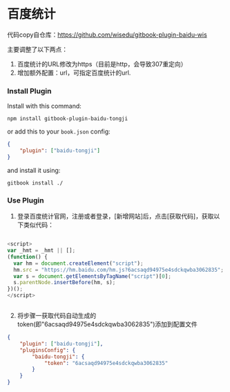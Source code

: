 # 百度统计

代码copy自仓库：https://github.com/wisedu/gitbook-plugin-baidu-wis

主要调整了以下两点：

1. 百度统计的URL修改为https（目前是http，会导致307重定向）
2. 增加额外配置：url，可指定百度统计的url.

### Install Plugin

Install with this command:

```shell
npm install gitbook-plugin-baidu-tongji
```

or add this to your `book.json` config:

```json
{
    "plugin": ["baidu-tongji"]
}
```

and install it using:

```shell
gitbook install ./
```

### Use Plugin

1. 登录百度统计官网，注册或者登录，[新增网站]后，点击[获取代码]，获取以下类似代码：

``` javascript

<script>
var _hmt = _hmt || [];
(function() {
  var hm = document.createElement("script");
  hm.src = "https://hm.baidu.com/hm.js?6acsaqd94975e4sdckqwba3062835";
  var s = document.getElementsByTagName("script")[0]; 
  s.parentNode.insertBefore(hm, s);
})();
</script>



```


2. 将步骤一获取代码自动生成的token(即"6acsaqd94975e4sdckqwba3062835")添加到配置文件


```json
{
    "plugin": ["baidu-tongji"],
    "pluginsConfig": {
        "baidu-tongji": {
            "token": "6acsaqd94975e4sdckqwba3062835"
        }
    }
}
```

